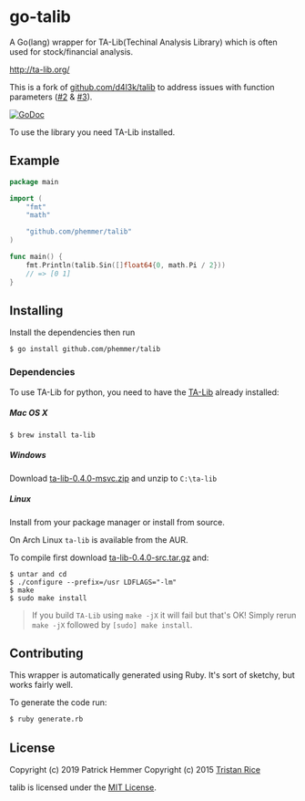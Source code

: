 # go-talib
A Go(lang) wrapper for TA-Lib(Techinal Analysis Library) which is often used for stock/financial analysis.

http://ta-lib.org/

This is a fork of [github.com/d4l3k/talib](https://github.com/d4l3k/talib) to address issues with function parameters ([#2](https://github.com/d4l3k/talib/issues/2) & [#3](https://github.com/d4l3k/talib/issues/3)).

[![GoDoc](https://godoc.org/github.com/phemmer/talib?status.svg)](https://godoc.org/github.com/phemmer/talib)

To use the library you need TA-Lib installed.

## Example
```go
package main

import (
	"fmt"
	"math"

	"github.com/phemmer/talib"
)

func main() {
	fmt.Println(talib.Sin([]float64{0, math.Pi / 2}))
	// => [0 1]
}
```

## Installing

Install the dependencies then run

```
$ go install github.com/phemmer/talib
```

### Dependencies

To use TA-Lib for python, you need to have the
[TA-Lib](http://ta-lib.org/hdr_dw.html) already installed:

##### Mac OS X

```
$ brew install ta-lib
```

##### Windows

Download [ta-lib-0.4.0-msvc.zip](http://prdownloads.sourceforge.net/ta-lib/ta-lib-0.4.0-msvc.zip)
and unzip to ``C:\ta-lib``

##### Linux

Install from your package manager or install from source.

On Arch Linux `ta-lib` is available from the AUR.

To compile first download [ta-lib-0.4.0-src.tar.gz](http://prdownloads.sourceforge.net/ta-lib/ta-lib-0.4.0-src.tar.gz) and:
```
$ untar and cd
$ ./configure --prefix=/usr LDFLAGS="-lm"
$ make
$ sudo make install
```

> If you build ``TA-Lib`` using ``make -jX`` it will fail but that's OK!
> Simply rerun ``make -jX`` followed by ``[sudo] make install``.

## Contributing
This wrapper is automatically generated using Ruby. It's sort of sketchy, but works fairly well.

To generate the code run:
```sh
$ ruby generate.rb
```

## License
Copyright (c) 2019 Patrick Hemmer
Copyright (c) 2015 [Tristan Rice](https://fn.lc)

talib is licensed under the [MIT License](http://opensource.org/licenses/MIT).
